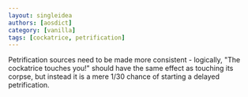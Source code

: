 ```yaml
---
layout: singleidea
authors: [aosdict]
category: [vanilla]
tags: [cockatrice, petrification]
---
```

Petrification sources need to be made more consistent - logically, "The cockatrice touches you!" should have the same effect as touching its corpse, but instead it is a mere 1/30 chance of starting a delayed petrification.

